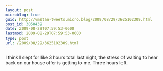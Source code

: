 ```yaml
---
layout: post
microblog: true
guid: http://vmstan-tweets.micro.blog/2009/08/29/3625102309.html
post_id: 3050439
date: 2009-08-29T07:59:53-0600
lastmod: 2009-08-29T07:59:53-0600
type: post
url: /2009/08/29/3625102309.html
---
```

I think I slept for like 3 hours total last night, the stress of waiting to hear back on our house offer is getting to me. Three hours left.
